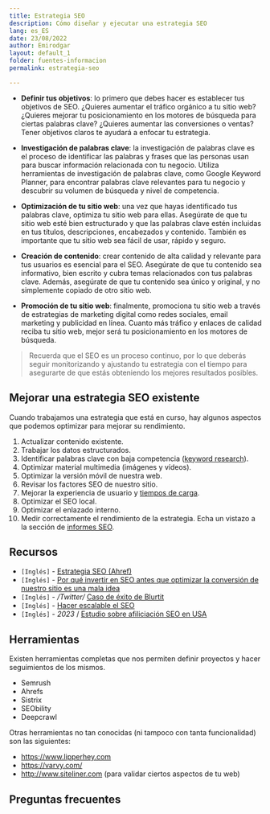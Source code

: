 ```yaml
---
title: Estrategia SEO
description: Cómo diseñar y ejecutar una estrategia SEO
lang: es_ES
date: 23/08/2022
author: Emirodgar
layout: default_1
folder: fuentes-informacion
permalink: estrategia-seo

---
```



- **Definir tus objetivos**: lo primero que debes hacer es establecer tus objetivos de SEO. ¿Quieres aumentar el tráfico orgánico a tu sitio web? ¿Quieres mejorar tu posicionamiento en los motores de búsqueda para ciertas palabras clave? ¿Quieres aumentar las conversiones o ventas? Tener objetivos claros te ayudará a enfocar tu estrategia.

- **Investigación de palabras clave**: la investigación de palabras clave es el proceso de identificar las palabras y frases que las personas usan para buscar información relacionada con tu negocio. Utiliza herramientas de investigación de palabras clave, como Google Keyword Planner, para encontrar palabras clave relevantes para tu negocio y descubrir su volumen de búsqueda y nivel de competencia.

- **Optimización de tu sitio web**: una vez que hayas identificado tus palabras clave, optimiza tu sitio web para ellas. Asegúrate de que tu sitio web esté bien estructurado y que las palabras clave estén incluidas en tus títulos, descripciones, encabezados y contenido. También es importante que tu sitio web sea fácil de usar, rápido y seguro.

- **Creación de contenido**: crear contenido de alta calidad y relevante para tus usuarios es esencial para el SEO. Asegúrate de que tu contenido sea informativo, bien escrito y cubra temas relacionados con tus palabras clave. Además, asegúrate de que tu contenido sea único y original, y no simplemente copiado de otro sitio web.

- **Promoción de tu sitio web**: finalmente, promociona tu sitio web a través de estrategias de marketing digital como redes sociales, email marketing y publicidad en línea. Cuanto más tráfico y enlaces de calidad reciba tu sitio web, mejor será tu posicionamiento en los motores de búsqueda.

> Recuerda que el SEO es un proceso continuo, por lo que deberás seguir monitorizando y ajustando tu estrategia con el tiempo para asegurarte de que estás obteniendo los mejores resultados posibles.


## Mejorar una estrategia SEO existente

Cuando trabajamos una estrategia que está en curso, hay algunos aspectos que podemos optimizar para mejorar su rendimiento.

 1. Actualizar contenido existente.
 2. Trabajar los datos estructurados.
 3. Identificar palabras clave con baja competencia ([keyword research](https://chuletaseo.com/keyword-research)).
 4. Optimizar material multimedia (imágenes y vídeos).
 5. Optimizar la versión móvil de nuestra web.
 6. Revisar los factores SEO de nuestro sitio.
 7. Mejorar la experiencia de usuario y [tiempos de carga](https://chuletaseo.com/optimizar-tiempo-carga).
 8. Optimizar el SEO local.
 9. Optimizar el enlazado interno.
 10. Medir correctamente el rendimiento de la estrategia. Echa un vistazo a la sección de [informes SEO](https://chuletaseo.com/informes-seo).


<section id="cs_recursos"></section>

## Recursos

- `[Inglés]` - [Estrategia SEO (Ahref)](https://ahrefs.com/blog/orchard-seo-strategy/)
- `[Inglés]` - [Por qué invertir en SEO antes que optimizar la conversión de nuestro sitio es una mala idea](https://lukecarthy.com/blog/why-investing-in-seo-without-first-optimising-conversion-is-a-poor-choice/)
- `[Inglés]` - */Twitter/* [Caso de éxito de Blurtit](https://twitter.com/timothyoshea/status/1623713741693980673)
- `[Inglés]` - [Hacer escalable el SEO](https://thegray.company/blog/scaling-seo-a-framework)
- `[Inglés]` - *2023* / [Estudio sobre afiliciación SEO en USA](https://detailed.com/affiliate-serps/)


<section id="cs_herramientas"></section>

## Herramientas

Existen herramientas completas que nos permiten definir proyectos y hacer seguimientos de los mismos.

- Semrush
- Ahrefs
- Sistrix
- SEObility 
- Deepcrawl

Otras herramientas no tan conocidas (ni tampoco con tanta funcionalidad) son las siguientes:

- https://www.lipperhey.com
- https://varvy.com/
- http://www.siteliner.com (para validar ciertos aspectos de tu web)


<section id="cs_pr"></section>

## Preguntas frecuentes
